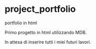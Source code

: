 # project_portfolio

portfolio in html

Primo progetto in html utilizzando MDB. 

In attesa di inserire tutti i miei futuri lavori. 
